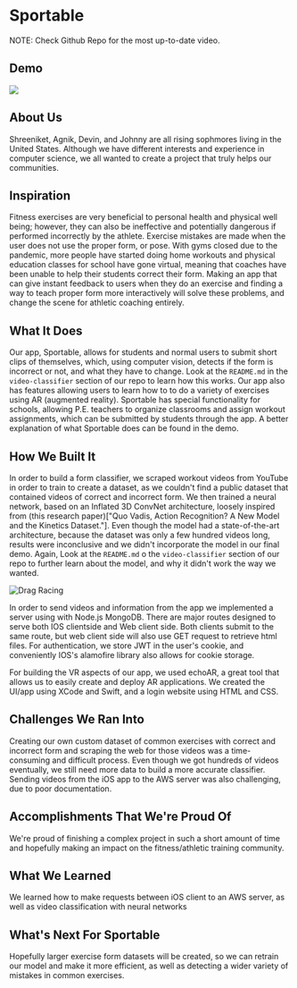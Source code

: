 # Sportable

NOTE: Check Github Repo for the most up-to-date video.

## Demo
[![](http://img.youtube.com/vi/h71szkri2CI/0.jpg)]("http://www.youtube.com/watch?v=h71szkri2CI")

## About Us
Shreeniket, Agnik, Devin, and Johnny are all rising sophmores living in the United States. Although we have different interests and experience in computer science, we all wanted to create a project that truly helps our communities.

## Inspiration
Fitness exercises are very beneficial to personal health and physical well being; however, they can also be ineffective and potentially dangerous if performed incorrectly by the athlete. Exercise mistakes are made when the user does not use the proper form, or pose. With gyms closed due to the pandemic, more people have started doing home workouts and physical education classes for school have gone virtual, meaning that coaches have been unable to help their students correct their form. Making an app that can give instant feedback to users when they do an exercise and finding a way to teach proper form more interactively will solve these problems, and change the scene for athletic coaching entirely.

## What It Does
Our app, Sportable, allows for students and normal users to submit short clips of themselves, which, using computer vision, detects if the form is incorrect or not, and what they have to change. Look at the `README.md` in the `video-classifier` section of our repo to learn how this works. Our app also has features allowing users to learn how to to do a variety of exercises using AR (augmented reality). Sportable has special functionality for schools, allowing P.E. teachers to organize classrooms and assign workout assignments, which can be submitted by students through the app. A better explanation of what Sportable does can be found in the demo.

## How We Built It
In order to build a form classifier, we scraped workout videos from YouTube in order to train to create a dataset, as we couldn't find a public dataset that contained videos of correct and incorrect form. We then trained a neural network, based on an Inflated 3D ConvNet architecture, loosely inspired from (this research paper)["Quo Vadis, Action Recognition? A New Model and the Kinetics Dataset."]. Even though the model had a state-of-the-art architecture, because the dataset was only a few hundred videos long, results were inconclusive and we didn't incorporate the model in our final demo. Again, Look at the `README.md` o the `video-classifier` section of our repo to further learn about the model, and why it didn't work the way we wanted. 

![Drag Racing](https://lh3.googleusercontent.com/-NWBZS6k57Pk/Xzx0NDxYNmI/AAAAAAAAEys/diFRuSVXPY8vhiyfzVMaMztpbXtUpQKuwCK8BGAsYHg/s512/2020-08-18.png])

In order to send videos and information from the app we implemented a server using with Node.js MongoDB. There are major routes designed to serve both IOS clientside and Web client side. Both clients submit to the same route, but web client side will also use GET request to retrieve html files. For authentication, we store JWT in the user's cookie, and conveniently IOS's alamofire library also allows for cookie storage.

For building the VR aspects of our app, we used echoAR, a great tool that allows us to easily create and deploy AR applications. We created the UI/app using XCode and Swift, and a login website using HTML and CSS.

## Challenges We Ran Into
Creating our own custom dataset of common exercises with correct and incorrect form and scraping the web for those videos was a time-consuming and difficult process. Even though we got hundreds of videos eventually, we still need more data to build a more accurate classifier. Sending videos from the iOS app to the AWS server was also challenging, due to poor documentation. 

## Accomplishments That We're Proud Of
We're proud of finishing a complex project in such a short amount of time and hopefully making an impact on the fitness/athletic training community.

## What We Learned
We learned how to make requests between iOS client to an AWS server, as well as video classification with neural networks

## What's Next For Sportable
Hopefully larger exercise form datasets will be created, so we can retrain our model and make it more efficient, as well as detecting a wider variety of mistakes in common exercises.
